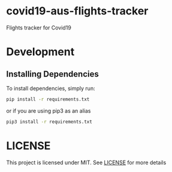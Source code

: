 # covid19-aus-flights-tracker

Flights tracker for Covid19

# Development

## Installing Dependencies

To install dependencies, simply run:

```bash
pip install -r requirements.txt
```

or if you are using pip3 as an alias

```bash
pip3 install -r requirements.txt
```

# LICENSE

This project is licensed under MIT. See [LICENSE](./LICENSE) for more details
